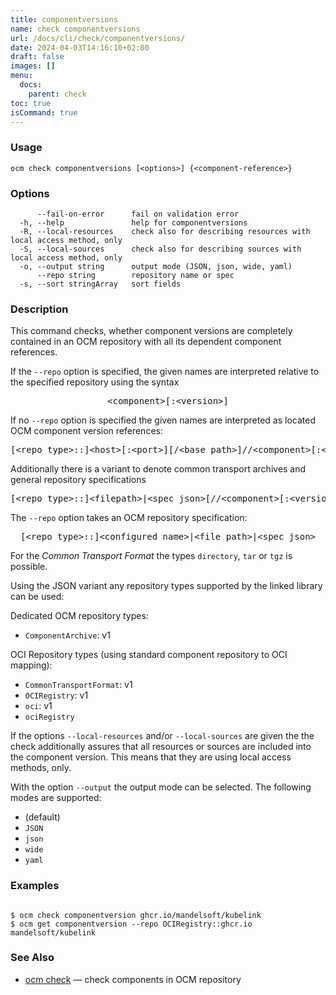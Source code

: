 ```yaml
---
title: componentversions
name: check componentversions
url: /docs/cli/check/componentversions/
date: 2024-04-03T14:16:10+02:00
draft: false
images: []
menu:
  docs:
    parent: check
toc: true
isCommand: true
---
```

### Usage

```
ocm check componentversions [<options>] {<component-reference>}
```

### Options

```
      --fail-on-error      fail on validation error
  -h, --help               help for componentversions
  -R, --local-resources    check also for describing resources with local access method, only
  -S, --local-sources      check also for describing sources with local access method, only
  -o, --output string      output mode (JSON, json, wide, yaml)
      --repo string        repository name or spec
  -s, --sort stringArray   sort fields
```

### Description


This command checks, whether component versions are completely contained
in an OCM repository with all its dependent component references.


If the <code>--repo</code> option is specified, the given names are interpreted
relative to the specified repository using the syntax

<center>
    <pre>&lt;component>[:&lt;version>]</pre>
</center>

If no <code>--repo</code> option is specified the given names are interpreted 
as located OCM component version references:

<center>
    <pre>[&lt;repo type>::]&lt;host>[:&lt;port>][/&lt;base path>]//&lt;component>[:&lt;version>]</pre>
</center>

Additionally there is a variant to denote common transport archives
and general repository specifications

<center>
    <pre>[&lt;repo type>::]&lt;filepath>|&lt;spec json>[//&lt;component>[:&lt;version>]]</pre>
</center>

The <code>--repo</code> option takes an OCM repository specification:

<center>
    <pre>[&lt;repo type>::]&lt;configured name>|&lt;file path>|&lt;spec json></pre>
</center>

For the *Common Transport Format* the types <code>directory</code>,
<code>tar</code> or <code>tgz</code> is possible.

Using the JSON variant any repository types supported by the 
linked library can be used:

Dedicated OCM repository types:
  - <code>ComponentArchive</code>: v1

OCI Repository types (using standard component repository to OCI mapping):
  - <code>CommonTransportFormat</code>: v1
  - <code>OCIRegistry</code>: v1
  - <code>oci</code>: v1
  - <code>ociRegistry</code>



If the options <code>--local-resources</code> and/or <code>--local-sources</code> are given the
the check additionally assures that all resources or sources are included into the component version.
This means that they are using local access methods, only.

With the option <code>--output</code> the output mode can be selected.
The following modes are supported:
  - <code></code> (default)
  - <code>JSON</code>
  - <code>json</code>
  - <code>wide</code>
  - <code>yaml</code>


### Examples

```

$ ocm check componentversion ghcr.io/mandelsoft/kubelink
$ ocm get componentversion --repo OCIRegistry::ghcr.io mandelsoft/kubelink

```

### See Also

* [ocm check](/docs/cli/check)	 &mdash; check components in OCM repository

